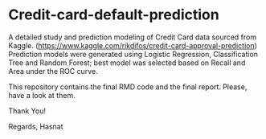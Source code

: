 # Credit-card-default-prediction
A detailed study and prediction modeling of Credit Card data sourced from Kaggle. (https://www.kaggle.com/rikdifos/credit-card-approval-prediction)
Prediction models were generated using Logistic Regression, Classification Tree and Random Forest; best model was selected based on Recall and Area under the ROC curve.

This repository contains the final RMD code and the final report. Please, have a look at them. 

Thank You!

Regards,
Hasnat
